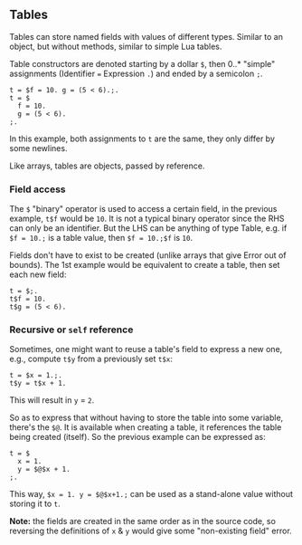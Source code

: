 ## Tables

Tables can store named fields with values of different types. Similar to an
object, but without methods, similar to simple Lua tables.

Table constructors are denoted starting by a dollar `$`, then 0..* "simple"
assignments (Identifier `=` Expression `.`) and ended by a semicolon `;`.

```
t = $f = 10. g = (5 < 6).;.
t = $
  f = 10.
  g = (5 < 6).
;.
```

In this example, both assignments to `t` are the same, they only differ by
some newlines.

Like arrays, tables are objects, passed by reference.

### Field access

The `$` "binary" operator is used to access a certain field, in the
previous example, `t$f` would be `10`. It is not a typical binary operator
since the RHS can only be an identifier. But the LHS can be anything of type
Table, e.g. if `$f = 10.;` is a table value, then `$f = 10.;$f` is `10`.

Fields don't have to exist to be created (unlike arrays that give Error out
of bounds). The 1st example would be equivalent to create a table, then set
each new field:

```
t = $;.
t$f = 10.
t$g = (5 < 6).
```

### Recursive or `self` reference

Sometimes, one might want to reuse a table's field to express a new one,
e.g., compute `t$y` from a previously set `t$x`:

```
t = $x = 1.;.
t$y = t$x + 1.
```

This will result in `y` = `2`.

So as to express that without having to store the table into some variable,
there's the `$@`. It is available when creating a table, it references the
table being created (itself). So the previous example can be expressed as:

```
t = $
  x = 1.
  y = $@$x + 1.
;.
```

This way, `$x = 1. y = $@$x+1.;` can be used as a stand-alone value without
storing it to `t`.

**Note:** the fields are created in the same order as in the source code, so
reversing the definitions of `x` & `y` would give some "non-existing field"
error.
